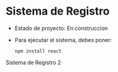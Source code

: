<h1> Sistema de Registro </h1>

- Estado de proyecto: En construccion

- Para ejecutar el sistema, debes poner:
  
  ```npm install react```

Sistema de Registro 2
